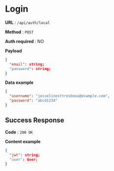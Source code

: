 # Login

**URL** : `/api/auth/local`

**Method** : `POST`

**Auth required** : NO

**Payload**

```json
{
  "email": string;
  "password": string;
}
```

**Data example**

```json
{
  "username": "josselinesttresbeau@example.com",
  "password": "abcd1234"
}
```

## Success Response

**Code** : `200 OK`

**Content example**

```json
{
  "jwt": string;
  "user": User;
}
```
